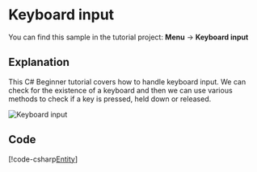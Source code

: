 # Keyboard input
You can find this sample in the tutorial project: **Menu** &rarr; **Keyboard input** 

## Explanation
This C# Beginner tutorial covers how to handle keyboard input. We can check for the existence of a keyboard and then we can use various methods to check if a key is pressed, held down or released.

![Keyboard input](media/keyboard-input.png)

## Code
[!code-csharp[Entity](..\..\..\..\stride\samples\Tutorials\CSharpBeginner\CSharpBeginner\CSharpBeginner.Game\Code\KeyboardInputDemo.cs)]
